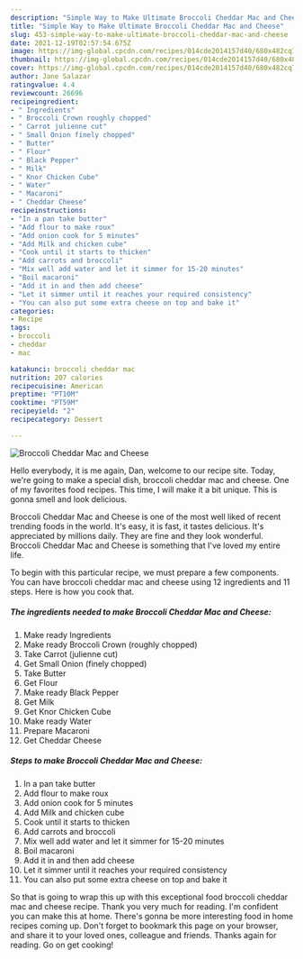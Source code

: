 ```yaml
---
description: "Simple Way to Make Ultimate Broccoli Cheddar Mac and Cheese"
title: "Simple Way to Make Ultimate Broccoli Cheddar Mac and Cheese"
slug: 453-simple-way-to-make-ultimate-broccoli-cheddar-mac-and-cheese
date: 2021-12-19T02:57:54.675Z
image: https://img-global.cpcdn.com/recipes/014cde2014157d40/680x482cq70/broccoli-cheddar-mac-and-cheese-recipe-main-photo.jpg
thumbnail: https://img-global.cpcdn.com/recipes/014cde2014157d40/680x482cq70/broccoli-cheddar-mac-and-cheese-recipe-main-photo.jpg
cover: https://img-global.cpcdn.com/recipes/014cde2014157d40/680x482cq70/broccoli-cheddar-mac-and-cheese-recipe-main-photo.jpg
author: Jane Salazar
ratingvalue: 4.4
reviewcount: 26696
recipeingredient:
- " Ingredients"
- " Broccoli Crown roughly chopped"
- " Carrot julienne cut"
- " Small Onion finely chopped"
- " Butter"
- " Flour"
- " Black Pepper"
- " Milk"
- " Knor Chicken Cube"
- " Water"
- " Macaroni"
- " Cheddar Cheese"
recipeinstructions:
- "In a pan take butter"
- "Add flour to make roux"
- "Add onion cook for 5 minutes"
- "Add Milk and chicken cube"
- "Cook until it starts to thicken"
- "Add carrots and broccoli"
- "Mix well add water and let it simmer for 15-20 minutes"
- "Boil macaroni"
- "Add it in and then add cheese"
- "Let it simmer until it reaches your required consistency"
- "You can also put some extra cheese on top and bake it"
categories:
- Recipe
tags:
- broccoli
- cheddar
- mac

katakunci: broccoli cheddar mac 
nutrition: 207 calories
recipecuisine: American
preptime: "PT10M"
cooktime: "PT59M"
recipeyield: "2"
recipecategory: Dessert

---
```



![Broccoli Cheddar Mac and Cheese](https://img-global.cpcdn.com/recipes/014cde2014157d40/680x482cq70/broccoli-cheddar-mac-and-cheese-recipe-main-photo.jpg)

Hello everybody, it is me again, Dan, welcome to our recipe site. Today, we're going to make a special dish, broccoli cheddar mac and cheese. One of my favorites food recipes. This time, I will make it a bit unique. This is gonna smell and look delicious.

Broccoli Cheddar Mac and Cheese is one of the most well liked of recent trending foods in the world. It's easy, it is fast, it tastes delicious. It's appreciated by millions daily. They are fine and they look wonderful. Broccoli Cheddar Mac and Cheese is something that I've loved my entire life.




To begin with this particular recipe, we must prepare a few components. You can have broccoli cheddar mac and cheese using 12 ingredients and 11 steps. Here is how you cook that.

<!--inarticleads1-->

##### The ingredients needed to make Broccoli Cheddar Mac and Cheese:

1. Make ready  Ingredients
1. Make ready  Broccoli Crown (roughly chopped)
1. Take  Carrot (julienne cut)
1. Get  Small Onion (finely chopped)
1. Take  Butter
1. Get  Flour
1. Make ready  Black Pepper
1. Get  Milk
1. Get  Knor Chicken Cube
1. Make ready  Water
1. Prepare  Macaroni
1. Get  Cheddar Cheese




<!--inarticleads2-->

##### Steps to make Broccoli Cheddar Mac and Cheese:

1. In a pan take butter
1. Add flour to make roux
1. Add onion cook for 5 minutes
1. Add Milk and chicken cube
1. Cook until it starts to thicken
1. Add carrots and broccoli
1. Mix well add water and let it simmer for 15-20 minutes
1. Boil macaroni
1. Add it in and then add cheese
1. Let it simmer until it reaches your required consistency
1. You can also put some extra cheese on top and bake it




So that is going to wrap this up with this exceptional food broccoli cheddar mac and cheese recipe. Thank you very much for reading. I'm confident you can make this at home. There's gonna be more interesting food in home recipes coming up. Don't forget to bookmark this page on your browser, and share it to your loved ones, colleague and friends. Thanks again for reading. Go on get cooking!
